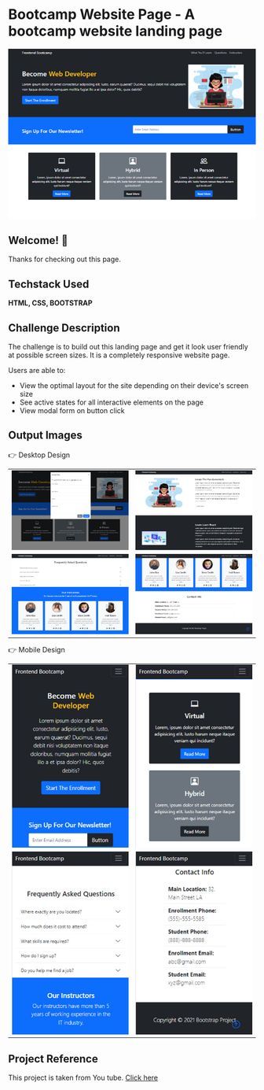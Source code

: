 # Bootcamp Website Page - A bootcamp website landing page 

![Design view for ecommerce website](./outputImages/output.jpg)



## Welcome! 👋

Thanks for checking out this page.


## Techstack Used

**HTML, CSS, BOOTSTRAP**

## Challenge Description

The challenge is to build out this landing page and get it look user friendly at possible screen sizes. It is a completely responsive website page.

Users are able to: 

- View the optimal layout for the site depending on their device's screen size
- See active states for all interactive elements on the page
- View modal form on button click
## Output Images 

👉 Desktop Design

<table>
<tr>

<td><img src="./outputImages/desktop1.jpg"></td>
<td><img src="./outputImages/desktop2.jpg"></td>

</tr>

<tr>

<td><img src="./outputImages/desktop3.jpg"></td>
<td><img src="./outputImages/desktop4.jpg"></td>
</tr>

</table>


👉 Mobile Design

<table>
<tr>
<td><img src ="./outputImages/mobile1.jpg">
</td>
<td><img src ="./outputImages/mobile2.jpg">
</td>

</tr>
<tr>
<td><img src ="./outputImages/output3.jpg">
</td>
<td><img src ="./outputImages/output4.jpg">
</td>

</tr>


</table>



## Project Reference
This project is taken from You tube.  [Click here](https://www.youtube.com/watch?v=4sosXZsdy-s&t=853s) 



